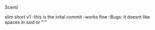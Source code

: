 Scenti 

slim short v1
-this is the inital commit
-works fine
-Bugs:
    it doesnt like spaces in ssid or "'"
